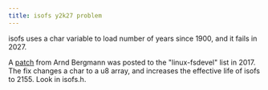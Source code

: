 ```yaml
---
title: isofs y2k27 problem
---
```

isofs uses a char variable to load number of years since 1900, and
it fails in 2027.

A [patch] from Arnd Bergmann was posted to the "linux-fsdevel" list
in 2017. The fix changes a char to a u8 array, and increases the
effective life of isofs to 2155. Look in isofs.h.

[patch]:https://patchwork.kernel.org/project/linux-fsdevel/patch/20171019144811.2144678-1-arnd@arndb.de/
